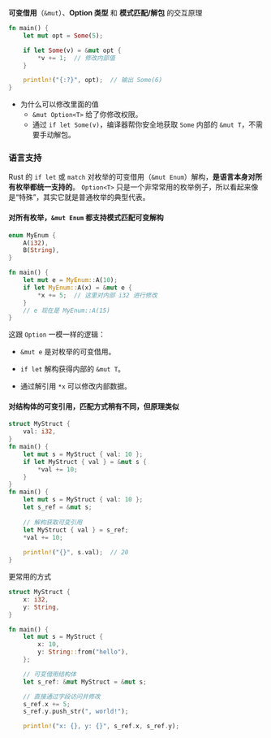 **可变借用**（`&mut`）、**Option 类型** 和 **模式匹配/解包** 的交互原理
```rust
fn main() {
    let mut opt = Some(5);

    if let Some(v) = &mut opt {
        *v += 1;  // 修改内部值
    }

    println!("{:?}", opt);  // 输出 Some(6)
}
```
- 为什么可以修改里面的值
	- `&mut Option<T>` 给了你修改权限。
	- 通过 `if let Some(v)`，编译器帮你安全地获取 `Some` 内部的 `&mut T`，不需要手动解包。
### 语言支持
Rust 的 `if let` 或 `match` 对枚举的可变借用（`&mut Enum`）解构，**是语言本身对所有枚举都统一支持的**。
`Option<T>` 只是一个非常常用的枚举例子，所以看起来像是“特殊”，其实它就是普通枚举的典型代表。
#### 对所有枚举，`&mut Enum` 都支持模式匹配可变解构
```rust
enum MyEnum {
    A(i32),
    B(String),
}

fn main() {
    let mut e = MyEnum::A(10);
    if let MyEnum::A(x) = &mut e {
        *x += 5;  // 这里对内部 i32 进行修改
    }
    // e 现在是 MyEnum::A(15)
}

```
这跟 `Option` 一模一样的逻辑：

- `&mut e` 是对枚举的可变借用。
    
- `if let` 解构获得内部的 `&mut T`。
    
- 通过解引用 `*x` 可以修改内部数据。
#### 对结构体的可变引用，匹配方式稍有不同，但原理类似
```rust
struct MyStruct {
    val: i32,
}
fn main() {
    let mut s = MyStruct { val: 10 };
    if let MyStruct { val } = &mut s {
        *val += 10;
    }
}
fn main() {
    let mut s = MyStruct { val: 10 };
    let s_ref = &mut s;
    
    // 解构获取可变引用
    let MyStruct { val } = s_ref;
    *val += 10;
    
    println!("{}", s.val);  // 20
}

```
更常用的方式
```rust
struct MyStruct {
    x: i32,
    y: String,
}

fn main() {
    let mut s = MyStruct {
        x: 10,
        y: String::from("hello"),
    };

    // 可变借用结构体
    let s_ref: &mut MyStruct = &mut s;

    // 直接通过字段访问并修改
    s_ref.x += 5;
    s_ref.y.push_str(", world!");

    println!("x: {}, y: {}", s_ref.x, s_ref.y);

```